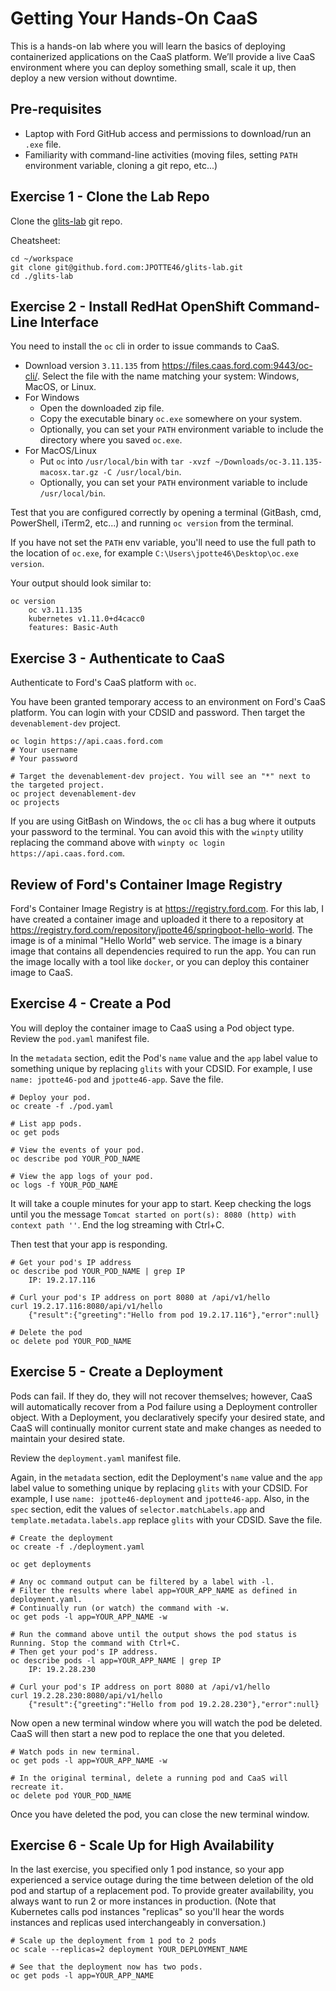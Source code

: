 # Getting Your Hands-On CaaS

This is a hands-on lab where you will learn the basics of deploying containerized applications on the CaaS platform.  We’ll provide a live CaaS environment where you can deploy something small, scale it up, then deploy a new version without downtime.

## Pre-requisites
- Laptop with Ford GitHub access and permissions to download/run an `.exe` file.
- Familiarity with command-line activities (moving files, setting `PATH` environment variable, cloning a git repo, etc...)

## Exercise 1 - Clone the Lab Repo
Clone the [glits-lab](https://github.ford.com/JPOTTE46/glits-lab) git repo.

Cheatsheet:
```
cd ~/workspace
git clone git@github.ford.com:JPOTTE46/glits-lab.git
cd ./glits-lab
```

## Exercise 2 - Install RedHat OpenShift Command-Line Interface
You need to install the `oc` cli in order to issue commands to CaaS.

- Download version `3.11.135` from https://files.caas.ford.com:9443/oc-cli/. Select the file with the name matching your system: Windows, MacOS, or Linux.
- For Windows
  - Open the downloaded zip file.
  - Copy the executable binary `oc.exe` somewhere on your system.
  - Optionally, you can set your `PATH` environment variable to include the directory where you saved `oc.exe`.
- For MacOS/Linux
  - Put `oc` into `/usr/local/bin` with `tar -xvzf ~/Downloads/oc-3.11.135-macosx.tar.gz -C /usr/local/bin`.
  - Optionally, you can set your `PATH` environment variable to include `/usr/local/bin`.

Test that you are configured correctly by opening a terminal (GitBash, cmd, PowerShell, iTerm2, etc...) and running `oc version` from the terminal.

If you have not set the `PATH` env variable, you'll need to use the full path to the location of `oc.exe`, for example `C:\Users\jpotte46\Desktop\oc.exe version`.

Your output should look similar to:

```
oc version
    oc v3.11.135
    kubernetes v1.11.0+d4cacc0
    features: Basic-Auth
```

## Exercise 3 - Authenticate to CaaS
Authenticate to Ford's CaaS platform with `oc`.

You have been granted temporary access to an environment on Ford's CaaS platform. You can login with your CDSID and password. Then target the `devenablement-dev` project.

```
oc login https://api.caas.ford.com
# Your username
# Your password

# Target the devenablement-dev project. You will see an "*" next to the targeted project.
oc project devenablement-dev
oc projects
```

If you are using GitBash on Windows, the `oc` cli has a bug where it outputs your password to the terminal. You can avoid this with the `winpty` utility replacing the command above with `winpty oc login https://api.caas.ford.com`.

## Review of Ford's Container Image Registry
Ford's Container Image Registry is at https://registry.ford.com. For this lab, I have created a container image and uploaded it there to a repository at https://registry.ford.com/repository/jpotte46/springboot-hello-world. The image is of a minimal "Hello World" web service. The image is a binary image that contains all dependencies required to run the app. You can run the image locally with a tool like `docker`, or you can deploy this container image to CaaS.

## Exercise 4 - Create a Pod
You will deploy the container image to CaaS using a Pod object type. Review the `pod.yaml` manifest file.

In the `metadata` section, edit the Pod's `name` value and the `app` label value to something unique by replacing `glits` with your CDSID. For example, I use `name: jpotte46-pod` and `jpotte46-app`. Save the file.

```
# Deploy your pod.
oc create -f ./pod.yaml

# List app pods.
oc get pods

# View the events of your pod.
oc describe pod YOUR_POD_NAME

# View the app logs of your pod.
oc logs -f YOUR_POD_NAME
```

It will take a couple minutes for your app to start. Keep checking the logs until you the message `Tomcat started on port(s): 8080 (http) with context path ''`. End the log streaming with Ctrl+C.

Then test that your app is responding.

```
# Get your pod's IP address
oc describe pod YOUR_POD_NAME | grep IP
    IP: 19.2.17.116

# Curl your pod's IP address on port 8080 at /api/v1/hello
curl 19.2.17.116:8080/api/v1/hello
    {"result":{"greeting":"Hello from pod 19.2.17.116"},"error":null}

# Delete the pod
oc delete pod YOUR_POD_NAME
```

## Exercise 5 - Create a Deployment
Pods can fail. If they do, they will not recover themselves; however, CaaS will automatically recover from a Pod failure using a Deployment controller object. With a Deployment, you declaratively specify your desired state, and CaaS will continually monitor current state and make changes as needed to maintain your desired state.

Review the `deployment.yaml` manifest file.

Again, in the `metadata` section, edit the Deployment's `name` value and the `app` label value to something unique by replacing `glits` with your CDSID. For example, I use `name: jpotte46-deployment` and `jpotte46-app`. Also, in the `spec` section, edit the values of `selector.matchLabels.app` and `template.metadata.labels.app` replace `glits` with your CDSID. Save the file.

```
# Create the deployment
oc create -f ./deployment.yaml

oc get deployments

# Any oc command output can be filtered by a label with -l.
# Filter the results where label app=YOUR_APP_NAME as defined in deployment.yaml.
# Continually run (or watch) the command with -w.
oc get pods -l app=YOUR_APP_NAME -w

# Run the command above until the output shows the pod status is Running. Stop the command with Ctrl+C.
# Then get your pod's IP address.
oc describe pods -l app=YOUR_APP_NAME | grep IP
    IP: 19.2.28.230

# Curl your pod's IP address on port 8080 at /api/v1/hello
curl 19.2.28.230:8080/api/v1/hello
    {"result":{"greeting":"Hello from pod 19.2.28.230"},"error":null}
```

Now open a new terminal window where you will watch the pod be deleted. CaaS will then start a new pod to replace the one that you deleted.

```
# Watch pods in new terminal.
oc get pods -l app=YOUR_APP_NAME -w

# In the original terminal, delete a running pod and CaaS will recreate it.
oc delete pod YOUR_POD_NAME
```

Once you have deleted the pod, you can close the new terminal window.

## Exercise 6 - Scale Up for High Availability
In the last exercise, you specified only 1 pod instance, so your app experienced a service outage during the time between deletion of the old pod and startup of a replacement pod. To provide greater availability, you always want to run 2 or more instances in production. (Note that Kubernetes calls pod instances "replicas" so you'll hear the words instances and replicas used interchangeably in conversation.)

```
# Scale up the deployment from 1 pod to 2 pods
oc scale --replicas=2 deployment YOUR_DEPLOYMENT_NAME

# See that the deployment now has two pods.
oc get pods -l app=YOUR_APP_NAME
```
